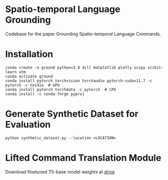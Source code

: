 # Spatio-temporal Language Grounding
Codebase for the paper Grounding Spatio-temporal Language Commands.

# Installation
```
conda create -n ground python=3.9 dill matplotlib plotly scipy scikit-learn utm
conda activate ground
conda install pytorch torchvision torchaudio pytorch-cuda=11.7 -c pytorch -c nvidia  # GPU
conda install pytorch torchdata -c pytorch  # CPU
conda install -c conda-forge pyproj
```


# Generate Synthetic Dataset for Evaluation
```
python synthetic_dataset.py --location <LOCATION>
```


# Lifted Command Translation Module
Download finetuned T5-base model weights at [drive](https://drive.google.com/drive/folders/1rZl8tblyVj-pZZW4OgbO1NJwMIT2fwx9?usp=sharing)
